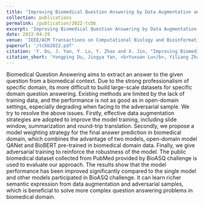 ```yaml
---
title: "Improving Biomedical Question Answering by Data Augmentation and Model Weighting"
collection: publications
permalink: /publication/2022-tcbb
excerpt: 'Improving Biomedical Question Answering by Data Augmentation and Model Weighting'
date: 2022-04-29
venue: 'IEEE/ACM Transactions on Computational Biology and Bioinformatics'
paperurl: '/tcbb2022.pdf'
citation: 'Y. Du, J. Yan, Y. Lu, Y. Zhao and X. Jin, "Improving Biomedical Question Answering by Data Augmentation and Model Weighting," in IEEE/ACM Transactions on Computational Biology and Bioinformatics, doi: 10.1109/TCBB.2022.3171388.'
citation_short: 'Yongping Du, Jingya Yan, <b>Yuxuan Lu</b>, Yiliang Zhao, Xingnan Jin, Improving Biomedical Question Answering by Data Augmentation and Model Weighting (<i>IEEE/ACM Transactions on Computational Biology and Bioinformatics</i>)'
---
```

Biomedical Question Answering aims to extract an answer to the given question from a biomedical context. Due to the strong professionalism of specific domain, its more difficult to build large-scale datasets for specific domain question answering. Existing methods are limited by the lack of training data, and the performance is not as good as in open-domain settings, especially degrading when facing to the adversarial sample. We try to resolve the above issues. Firstly, effective data augmentation strategies are adopted to improve the model training, including slide window, summarization and round-trip translation. Secondly, we propose a model weighting strategy for the final answer prediction in biomedical domain, which combines the advantage of two models, open-domain model QANet and BioBERT pre-trained in biomedical domain data. Finally, we give adversarial training to reinforce the robustness of the model. The public biomedical dataset collected from PubMed provided by BioASQ challenge is used to evaluate our approach. The results show that the model performance has been improved significantly compared to the single model and other models participated in BioASQ challenge. It can learn richer semantic expression from data augmentation and adversarial samples, which is beneficial to solve more complex question answering problems in biomedical domain.


<!-- [Download paper here](https://arxiv.org/pdf/2206.12866.pdf) -->
